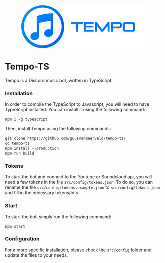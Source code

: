<p align="center"><img src="src/img/logo-banner.png" width="400"></p>

# Tempo-TS
Tempo is a Discord music bot, written in TypeScript.

### Installation
In order to compile the TypeScript to Javascript, you will need to have TypeScript installed. You can install it using the following command:
```
npm i -g typescript
```

Then, install Tempo using the following commands:

```
git clone https://github.com/guusvanmeerveld/tempo-ts/
cd tempo-ts
npm install --production
npm run build
```

### Tokens

To start the bot and connect to the Youtube or Soundcloud api, you will need a few tokens in the file `src/config/tokens.json`. To do so, you can rename the file `src/config/tokens.example.json` to `src/config/tokens.json` and fill in the necessary tokens/id's.

### Start

To start the bot, simply run the following command:

```
npm start
```

### Configuration

For a more specific installation, please check the `src/config` folder and update the files to your needs.
